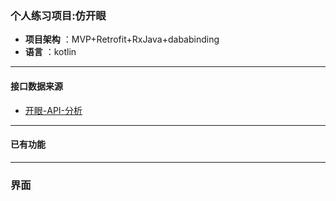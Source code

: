 ### **个人练习项目:仿开眼**

  * **项目架构** ：MVP+Retrofit+RxJava+dababinding
  * **语言**     ：kotlin
  
----
  #### **接口数据来源**
  
  * [开眼-API-分析](https://github.com/1136535305/Eyepetizer/wiki/%E5%BC%80%E7%9C%BC-API-%E6%8E%A5%E5%8F%A3%E5%88%86%E6%9E%90)
 
 
----

  #### **已有功能**





----
### **界面**
